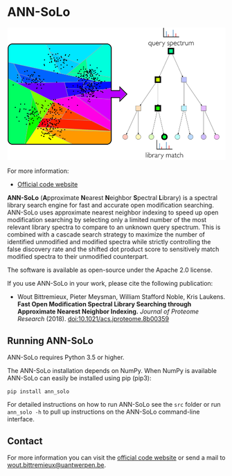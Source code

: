 ANN-SoLo
========

![ANN-SoLo](ann-solo.png)

For more information:

* [Official code website](https://github.com/bittremieux/ANN-SoLo)

**ANN-SoLo** (**A**pproximate **N**earest **N**eighbor **S**pectral **L**ibrary) is a spectral library search engine for fast and accurate open modification searching. ANN-SoLo uses approximate nearest neighbor indexing to speed up open modification searching by selecting only a limited number of the most relevant library spectra to compare to an unknown query spectrum. This is combined with a cascade search strategy to maximize the number of identified unmodified and modified spectra while strictly controlling the false discovery rate and the shifted dot product score to sensitively match modified spectra to their unmodified counterpart.

The software is available as open-source under the Apache 2.0 license.

If you use ANN-SoLo in your work, please cite the following publication:

- Wout Bittremieux, Pieter Meysman, William Stafford Noble, Kris Laukens. **Fast Open Modification Spectral Library Searching through Approximate Nearest Neighbor Indexing.** _Journal of Proteome Research_ (2018). [doi:10.1021/acs.jproteome.8b00359](https://doi.org/10.1021/acs.jproteome.8b00359)

Running ANN-SoLo
----------------

ANN-SoLo requires Python 3.5 or higher.

The ANN-SoLo installation depends on NumPy. When NumPy is available ANN-SoLo can easily be installed using pip (pip3):

    pip install ann_solo

For detailed instructions on how to run ANN-SoLo see the `src` folder or run `ann_solo -h` to pull up instructions on the ANN-SoLo command-line interface.

Contact
-------

For more information you can visit the [official code website](https://github.com/bittremieux/ANN-SoLo) or send a mail to <wout.bittremieux@uantwerpen.be>.
